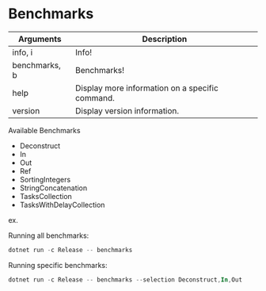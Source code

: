 # Benchmarks

| Arguments     | Description                                     |
| ------------- | ----------------------------------------------- |
| info, i       | Info!                                           |
| benchmarks, b | Benchmarks!                                     |
| help          | Display more information on a specific command. |
| version       | Display version information.                    |

Available Benchmarks

- Deconstruct
- In
- Out
- Ref
- SortingIntegers
- StringConcatenation
- TasksCollection
- TasksWithDelayCollection

ex.

Running all benchmarks:

```powershell
dotnet run -c Release -- benchmarks
```

Running specific benchmarks:

```powershell
dotnet run -c Release -- benchmarks --selection Deconstruct,In,Out
```
